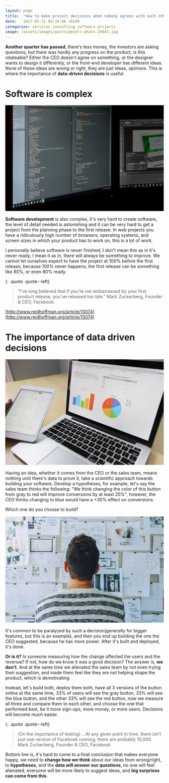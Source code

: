 ```yaml
---
layout: page
title:  "How to make project decisions when nobody agrees with each other?"
date:   2017-05-31 09:34:06 +0100
categories: services consulting software projects
image: /assets/images/posts/pexels-photo-26943.jpg
---
```

**Another quarter has passed**, there's less money, the investors are asking questions, but there was hardly any progress on the product, is this relateable? Either the CEO doesn't agree on something, or the designer wants to design it differently, or the front-end developer has different ideas. None of these ideas are wrong or right, they are just ideas, opinions. This is where the importance of **data-driven decisions** is useful.


# Software is complex
![](/assets/images/posts/consulting/graphic-design-studio-tracfone-programming-html-159299.jpeg)

**Software development** is also complex, it's very hard to create software, the level of detail needed is astonishing and it can be very hard to get a project from the planning phase to the first release. In web projects you have a ridiculously high number of browsers, operating systems, and screen sizes in which your product has to work on, this is a lot of work.

I personally believe software is never finished, I don't mean this as in it's never ready, I mean it as in, there will always be something to improve. We cannot let ourselves expect to have the project at 100% before the first release, because 100% never happens, the first release can be something like 85%, or even 80% ready.

{: .quote .quote--left}
> <span class="quote__img" style='background-image:url(/assets/images/posts/mz.jpg)'></span>
"I’ve long believed that if you're not embarrassed by your first product release, you've released too late."
<span class="quote__person">Mark Zuckerberg, Founder & CEO, Facebook</span>

[http://www.reidhoffman.org/article/13074](http://www.reidhoffman.org/article/13074)

# The importance of data driven decisions
![](/assets/images/posts/consulting/pexels-photo-265087.jpeg)

Having an idea, whether it comes from the CEO or the sales team, means nothing until there's data to prove it, take a scientific approach towards building your software. Develop a hypotheses, for example, let's say the sales team thinks the following:
"We think changing the color of this button from gray to red will improve conversions by at least 25%", however, the CEO thinks changing to blue would have a +30% effect on conversions.

Which one do you choose to build?

![](/assets/images/posts/pexels-photo-212286.jpeg)

It's common to be paralyzed by such a decision(generally for bigger features, but this is an example), and then you end up building the one the CEO suggested, because he has more power. After it's built and deployed, it's done.

**Or is it?** Is someone measuring how the change affected the users and the revenue? If not, how do we know it was a good decision?
The answer is, **we don't**. And at the same time we alienated the sales team by not even trying their suggestion, and made them feel like they are not helping shape the product, which is demotivating.

Instead, let's build both, deploy them both, have all 3 versions of the button online at the same time, 33% of users will see the gray button, 33% will see the blue button, and the other 33% will see the red button, now we measure all three and compare them to each other, and choose the one that performed best, be it more sign-ups, more money, or more users. Decisions will become much easier.

{: .quote .quote--left}
> <span class="quote__img" style='background-image:url(/assets/images/posts/mz.jpg)'></span>
(On the importance of testing) …At any given point in time, there isn’t just one version of Facebook running, there are probably 10,000.
<span class="quote__person">Mark Zuckerberg, Founder & CEO, Facebook</span>

Bottom line is, it's hard to come to a final conclusion that makes everyone happy, we need to **change how we think** about our ideas from wrong/right, to **hypotheses**, and the **data will answer our questions**, no one will feel alienated, everyone will be more likely to suggest ideas, and **big surprises can come from this**.
